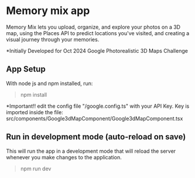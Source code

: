 # Memory mix app

Memory Mix lets you upload, organize, and explore your photos on a 3D map, using the Places API to predict locations you've visited, and creating a visual journey through your memories.

*Initially Developed for Oct 2024 Google Photorealistic 3D Maps Challenge

## App Setup
With node js and npm installed, run:

> npm install

*Important!! edit the config file "/google.config.ts" with your API Key. Key is imported inside the file: src/components/Google3dMapComponent/Google3dMapComponent.tsx

## Run in development mode (auto-reload on save)
This will run the app in a development mode that will reload the server whenever you make changes to the application.

> npm run dev

